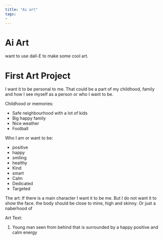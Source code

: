 ```yaml
---
title: "Ai art"
tags:
- 
---
```

# Ai Art
want to use dall-E to make some cool art.

# First Art Project
I want it to be personal to me. That could be a part of my childhood, family and how I see myself as a person or who I want to be.

Childhood or memories:
- Safe neighbourhood with a lot of kids
- Big happy family
- Nice weather
- Football

Who I am or want to be:
- positive
- happy
- smiling
- healthy
- Kind
- smart
- Calm
- Dedicated
- Targeted

The art:
If there is a main character I want it to be me. But I do not want it to show the face. the body should be close to mine, high and skinny. Or just a naberhood of

Art Text:
1. Young man seen from behind that is surrounded by a happy positive and calm energy

